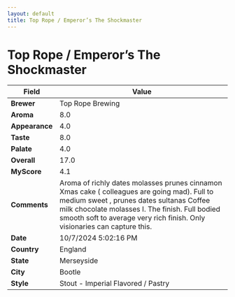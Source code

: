 ```yaml
---
layout: default
title: Top Rope / Emperor’s The Shockmaster
---
```


# Top Rope / Emperor’s The Shockmaster

| Field         | Value                                                                                                   |
|---------------|---------------------------------------------------------------------------------------------------------|
| **Brewer**    | Top Rope Brewing                                                                                        |
| **Aroma**     | 8.0                                                                                         |
| **Appearance**| 4.0                                                                                    |
| **Taste**     | 8.0                                                                                         |
| **Palate**    | 4.0                                                                                        |
| **Overall**   | 17.0                                                                                       |
| **MyScore**   | 4.1                                                                                       |
| **Comments**  | Aroma of richly dates  molasses prunes cinnamon Xmas cake ( colleagues are going mad). Full to medium sweet , prunes dates sultanas Coffee milk chocolate molasses I. The finish. Full bodied smooth soft to average very rich finish.  Only visionaries can capture  this.                                                                                       |
| **Date**      | 10/7/2024 5:02:16 PM                                                                                          |
| **Country**   | England                                                                                       |
| **State**     | Merseyside                                                                                         |
| **City**      | Bootle                                                                                          |
| **Style**     | Stout - Imperial Flavored / Pastry                                                                                         |
